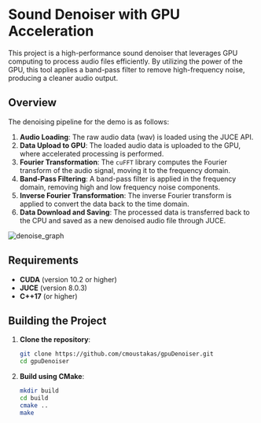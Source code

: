 # Sound Denoiser with GPU Acceleration

This project is a high-performance sound denoiser that leverages GPU computing to process audio files efficiently. By utilizing the power of the GPU, this tool applies a band-pass filter to remove high-frequency noise, producing a cleaner audio output.

## Overview

The denoising pipeline for the demo is as follows:

1. **Audio Loading**: The raw audio data (wav) is loaded using the JUCE API.
2. **Data Upload to GPU**: The loaded audio data is uploaded to the GPU, where accelerated processing is performed.
3. **Fourier Transformation**: The `cuFFT` library computes the Fourier transform of the audio signal, moving it to the frequency domain.
4. **Band-Pass Filtering**: A band-pass filter is applied in the frequency domain, removing high and low frequency noise components.
5. **Inverse Fourier Transformation**: The inverse Fourier transform is applied to convert the data back to the time domain.
6. **Data Download and Saving**: The processed data is transferred back to the CPU and saved as a new denoised audio file through JUCE.

![denoise_graph](https://github.com/user-attachments/assets/c2371799-d901-40b2-9285-98bd935be744)


## Requirements

- **CUDA** (version 10.2 or higher)
- **JUCE** (version 8.0.3)
- **C++17** (or higher)

## Building the Project

1. **Clone the repository**:
    ```bash
    git clone https://github.com/cmoustakas/gpuDenoiser.git
    cd gpuDenoiser
    ```

2. **Build using CMake**:
    ```bash
    mkdir build
    cd build
    cmake ..
    make
    ```
